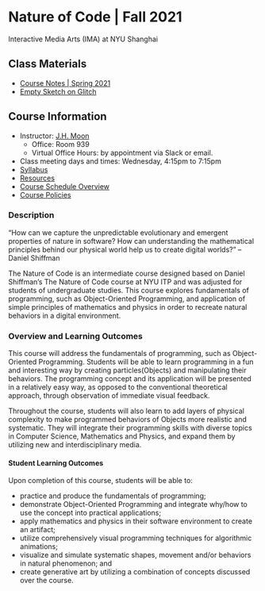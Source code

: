 # Nature of Code | Fall 2021
Interactive Media Arts (IMA) at NYU Shanghai

## Class Materials
* [Course Notes | Spring 2021]()
* [Empty Sketch on Glitch]()

## Course Information
* Instructor: [J.H. Moon](mailto:jh.moon@nyu.edu)
  * Office: Room 939
  * Virtual Office Hours: by appointment via Slack or email.
* Class meeting days and times: Wednesday, 4:15pm to 7:15pm 
* [Syllabus]()
* [Resources]()
* [Course Schedule Overview]()
* [Course Policies]()

### Description
“How can we capture the unpredictable evolutionary and emergent properties of nature in software? How can understanding the mathematical principles behind our physical world help us to create digital worlds?” – Daniel Shiffman

The Nature of Code is an intermediate course designed based on Daniel Shiffman’s The Nature of Code course at NYU ITP and was adjusted for students of undergraduate studies. This course explores fundamentals of programming, such as Object-Oriented Programming, and application of simple principles of mathematics and physics in order to recreate natural behaviors in a digital environment.

 
### Overview and Learning Outcomes
This course will address the fundamentals of programming, such as Object-Oriented Programming. Students will be able to learn programming in a fun and interesting way by creating particles(Objects) and manipulating their behaviors. The programming concept and its application will be presented in a relatively easy way, as opposed to the conventional theoretical approach, through observation of immediate visual feedback.

Throughout the course, students will also learn to add layers of physical complexity to make programmed behaviors of Objects more realistic and systematic. They will integrate their programming skills with diverse topics in Computer Science, Mathematics and Physics, and expand them by utilizing new and interdisciplinary media.
 
#### Student Learning Outcomes
Upon completion of this course, students will be able to:
* practice and produce the fundamentals of programming;
* demonstrate Object-Oriented Programming and integrate why/how to use the concept into practical applications;
* apply mathematics and physics in their software environment to create an artifact;
* utilize comprehensively visual programming techniques for algorithmic animations;
* visualize and simulate systematic shapes, movement and/or behaviors in natural phenomenon; and
* create generative art by utilizing a combination of concepts discussed over the course.
